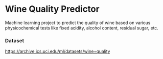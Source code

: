 # Wine Quality Predictor

Machine learning project to predict the quality of wine based on various physicochemical tests like fixed acidity, alcohol content, residual sugar, etc.


### Dataset
https://archive.ics.uci.edu/ml/datasets/wine+quality
